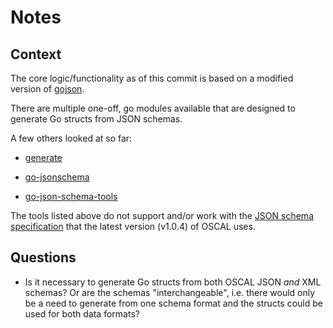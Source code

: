 # Notes

## Context

The core logic/functionality as of this commit is based on a modified version of [gojson](https://github.com/ChimeraCoder/gojson).

There are multiple one-off, go modules available that are designed to generate Go structs from JSON schemas.

A few others looked at so far:

- [generate](https://github.com/a-h/generate.git)

- [go-jsonschema](https://github.com/atombender/go-jsonschema.git)

- [go-json-schema-tools](https://github.com/schorsch/go-json-schema-tools.git)

The tools listed above do not support and/or work with the [JSON schema specification](https://github.com/usnistgov/OSCAL/blob/d3a2b990e24210c253642451e30ea6db99bd045b/json/schema/oscal_component_schema.json#L2) that the latest version (v1.0.4) of OSCAL uses.

## Questions

- Is it necessary to generate Go structs from both OSCAL JSON *and* XML schemas? Or are the schemas "interchangeable", i.e. there would only be a need to generate from one schema format and the structs could be used for both data formats?
